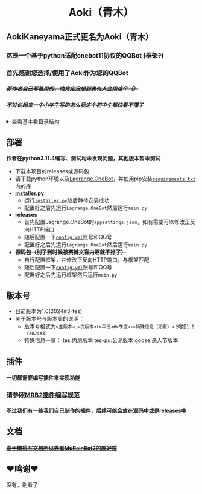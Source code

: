 <h1 align="center">Aoki（青木）</h1>

## AokiKaneyama正式更名为Aoki（青木）
### 这是一个基于python适配onebot11协议的QQBot ~~(框架?)~~
### 首先感谢您选择/使用了Aoki作为您的QQBot
##### ~~原作者自己写着用的，他肯定没想到真有人会用这个（）~~
##### ~~不过说起来一个小学生写的怎么我这个初中生都快看不懂了~~



<details>
<summary>查看基本看目录结构</summary>

```
├─ data         本体及插件的临时/缓存文件
│   ├─ group  每个群的相关的缓存文件
│   │   ├─ 123  群号为123相关的缓存文件（示例）
│   │   ...
│   ├─ json     不属于某个单独群聊的Bot及插件的json临时/缓存文件
│   ...
├─ Lagrange.Core    QQBot内核框架，此处以Lagrange.Core示例
├─ Lib          Lib库，本体和插件均需要依赖这些库
│   ├─ __init__.py     Lib
│   ├─ BotController.py   用于控制Bot
|   ├─ Configs.py      用于配置文件的一些功能
│   ├─ EventManager.py 用于广播上报事件
│   ├─ FileCacher.py   用于缓存、读取文件
│   ├─ Logger.py       用于记录日志
│   ├─ MuRainLib.py    用于提供一些零七八碎的函数
│   ├─ OnebotAPI.py    用于调用OneBotAPI
│   ├─ QQRichText.py   用于解析/处理QQ消息
│   ├─ ThreadPool.py   用于多线程（线程池）处理
│   ...
├─ logs
│   ├─ latest.log       当日的日志
│   ├─ xxxx-xx-xx.log  以往的日志
│   ...
├─ plugins
│   ├─ xxx.py   xxx插件代码
│   ├─ yyy.py   yyy插件代码 
│   ...
├─ plugin_configs
│   ├─ pluginTemplates.py  插件模板
│   ├─ xxx.yml  xxx插件的配置文件
│   ├─ yyy.yml  yyy插件的配置文件
│   ...
├─ config.yml   配置文件
├─ main.py      主程序（运行这个即可启动）
└─ README.md    这个文件就不用解释了吧（？）
```

</details>


## 部署
**作者在python3.11.4编写、测试均未发现问题，其他版本暂未测试**
* 下载本项目的releases或源码包
* 请下载python环境以及[Lagrange.OneBot](https://github.com/LagrangeDev/Lagrange.Core/releases "Lagrange.OneBot")，并使用pip安装[`requirements.txt`](requirements.txt)内的库
* [**installer.py**](installer.py)
  * 运行[`installer.py`](installer.py)随后静待安装成功
  * 配置好之后先运行`Lagrange.OneBot`然后运行`main.py`
* **releases**
  * 首先配置Lagrange.OneBot的`appsettings.json`，如有需要可以修改正反向HTTP端口
  * 随后配置一下[`config.yml`](config.yml)账号和QQ号
  * 配置好之后先运行`Lagrange.OneBot`然后运行`main.py`
* ~~**源码包（别了到时候被赛博文盲内涵就不好了）**~~
  * 自行配置框架，并修改正反向HTTP端口，与框架匹配
  * 随后配置一下[`config.yml`](config.yml)账号和QQ号
  * 配置好之后先运行框架然后运行`main.py`

## 版本号
* 目前版本为1.0(2024#3-tes)
* 关于版本号与版本周的说明：
   * 版本号格式为`<主版本>.<次版本>(<年份>#<季度>-<特殊信息（如有）>` 例如`1.0（2024#3）`
   * 特殊信息一览：
     tes:内测版本
     tes-pu:公测版本
     goose:愚人节版本

## 插件
#### 一切都需要编写插件来实现功能
### 请参照[MRB2插件编写规范](https://github.com/xiaosuyyds/MuRainBot2?tab=readme-ov-file#mrb2%E6%8F%92%E4%BB%B6%E7%BC%96%E5%86%99%E8%A7%84%E8%8C%83 "MRB2插件编写规范")
#### 不过我们有一些我们自己制作的插件，后续可能会放在源码中或是releases中
## 文档
#### [~~由于懒得写文档所以去看MuRainBot2的就好啦~~](https://github.com/xiaosuyyds/MuRainBot2/blob/master/docs/readme.md "~~由于懒得写文档所以去看MuRainBot2的就好啦~~")
## ❤️鸣谢❤️
没有，别看了
